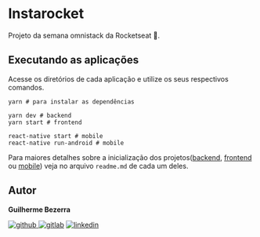 # Instarocket

Projeto da semana omnistack da Rocketseat :rocket:.

## Executando as aplicações

Acesse os diretórios de cada aplicação e utilize os seus respectivos comandos.

```Shell
yarn # para instalar as dependências

yarn dev # backend
yarn start # frontend

react-native start # mobile
react-native run-android # mobile
```

Para maiores detalhes sobre a inicialização dos projetos([backend](/instarocket-backend), [frontend](/instarocket-frontend) ou [mobile](/instarocket-mobile)) veja no arquivo `readme.md` de cada um deles.

## Autor

**Guilherme Bezerra**

[![github](http://ap.imagensbrasil.org/images/2018/12/10/github-logo-1.png) ](http://www.github.com/gbdsantos)
[![gitlab](http://ap.imagensbrasil.org/images/2018/12/10/gitlab-32.png)](https://gitlab.com/gbdsantos1)
[![linkedin](http://ap.imagensbrasil.org/images/2018/12/10/linkedin-1.png)](https://www.linkedin.com/in/gbdsantos/)
